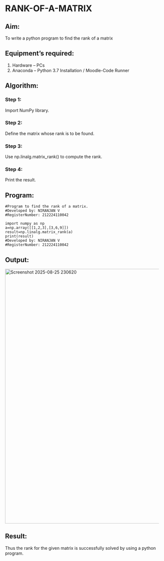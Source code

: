# RANK-OF-A-MATRIX
## Aim:
To write a python program to find the rank of a matrix
## Equipment’s required:
1. 	Hardware – PCs
2. 	Anaconda – Python 3.7 Installation / Moodle-Code Runner
## Algorithm:
### Step 1: 
Import NumPy library.
### Step 2: 
Define the matrix whose rank is to be found.
### Step 3: 
Use np.linalg.matrix_rank() to compute the rank.
### Step 4: 
Print the result.
## Program:
```
#Program to find the rank of a matrix.
#Developed by: NIRANJAN V
#RegisterNumber: 212224110042

import numpy as np
a=np.array([[1,2,3],[3,6,9]])
result=np.linalg.matrix_rank(a)
print(result)
#Developed by: NIRANJAN V
#RegisterNumber: 212224110042
```
## Output:
<img width="1494" height="836" alt="Screenshot 2025-08-25 230620" src="https://github.com/user-attachments/assets/9b1b24f8-6f7c-4ae8-bfab-ae6131e5ea3e" />

## Result:
Thus the rank for the given matrix is successfully solved by  using a python program.

